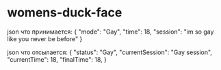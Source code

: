 # womens-duck-face



json что принимается:
{
"mode": "Gay",
"time": 18,
"session": "im so gay like you never be before"
}




json что отсылается:
{
"status": "Gay",
"currentSession": "Gay session",
"currentTime": 18,
"finalTime": 18,
}
